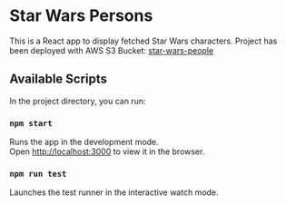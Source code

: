# Star Wars Persons 

This is a React app to display fetched Star Wars characters. 
Project has been deployed with AWS S3 Bucket: [star-wars-people](http://star-wars-people.s3-website-ap-southeast-2.amazonaws.com/)

## Available Scripts

In the project directory, you can run:

### `npm start`

Runs the app in the development mode.\
Open [http://localhost:3000](http://localhost:3000) to view it in the browser.

### `npm run test`

Launches the test runner in the interactive watch mode.

